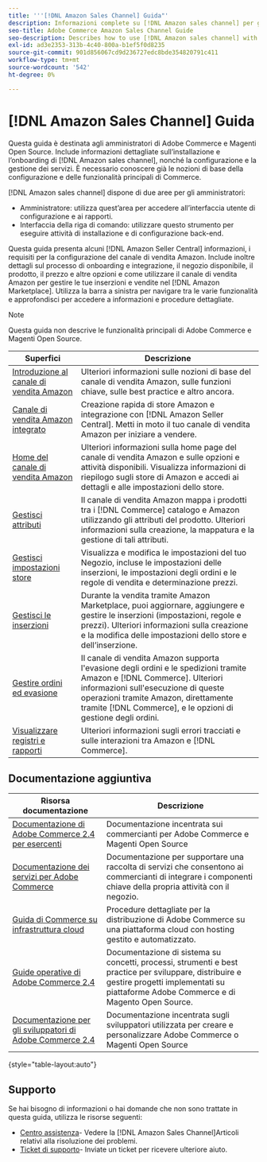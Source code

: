 ```yaml
---
title: '''[!DNL Amazon Sales Channel] Guida"'
description: Informazioni complete su [!DNL Amazon sales channel] per gli amministratori di Adobe Commerce e di Magento Open Source, incluse l’installazione e l’onboarding
seo-title: Adobe Commerce Amazon Sales Channel Guide
seo-description: Describes how to use [!DNL Amazon sales channel] with Adobe Commerce or Magento Open Source.
exl-id: ad3e2353-313b-4c40-800a-b1ef5f0d8235
source-git-commit: 901d856067cd9d236727edc8bde354820791c411
workflow-type: tm+mt
source-wordcount: '542'
ht-degree: 0%

---
```


# [!DNL Amazon Sales Channel] Guida

Questa guida è destinata agli amministratori di Adobe Commerce e Magenti Open Source. Include informazioni dettagliate sull’installazione e l’onboarding di [!DNL Amazon sales channel], nonché la configurazione e la gestione dei servizi. È necessario conoscere già le nozioni di base della configurazione e delle funzionalità principali di Commerce.

[!DNL Amazon sales channel] dispone di due aree per gli amministratori:

* Amministratore: utilizza quest’area per accedere all’interfaccia utente di configurazione e ai rapporti.
* Interfaccia della riga di comando: utilizzare questo strumento per eseguire attività di installazione e di configurazione back-end.

Questa guida presenta alcuni [!DNL Amazon Seller Central] informazioni, i requisiti per la configurazione del canale di vendita Amazon. Include inoltre dettagli sul processo di onboarding e integrazione, il negozio disponibile, il prodotto, il prezzo e altre opzioni e come utilizzare il canale di vendita Amazon per gestire le tue inserzioni e vendite nel [!DNL Amazon Marketplace]. Utilizza la barra a sinistra per navigare tra le varie funzionalità e approfondisci per accedere a informazioni e procedure dettagliate.

>[!NOTE]
>
>Questa guida non descrive le funzionalità principali di Adobe Commerce e Magenti Open Source.

| Superfici | Descrizione |
|----|----|
| [Introduzione al canale di vendita Amazon](./overview.md) | Ulteriori informazioni sulle nozioni di base del canale di vendita Amazon, sulle funzioni chiave, sulle best practice e altro ancora. |
| [Canale di vendita Amazon integrato](./amazon-onboarding-home.md) | Creazione rapida di store Amazon e integrazione con [!DNL Amazon Seller Central]. Metti in moto il tuo canale di vendita Amazon per iniziare a vendere. |
| [Home del canale di vendita Amazon](./amazon-sales-channel-home.md) | Ulteriori informazioni sulla home page del canale di vendita Amazon e sulle opzioni e attività disponibili. Visualizza informazioni di riepilogo sugli store di Amazon e accedi ai dettagli e alle impostazioni dello store. |
| [Gestisci attributi](./attributes-view.md) | Il canale di vendita Amazon mappa i prodotti tra i [!DNL Commerce] catalogo e Amazon utilizzando gli attributi del prodotto. Ulteriori informazioni sulla creazione, la mappatura e la gestione di tali attributi. |
| [Gestisci impostazioni store](./ob-store-review.md) | Visualizza e modifica le impostazioni del tuo Negozio, incluse le impostazioni delle inserzioni, le impostazioni degli ordini e le regole di vendita e determinazione prezzi. |
| [Gestisci le inserzioni](./managing-product-listings.md) | Durante la vendita tramite Amazon Marketplace, puoi aggiornare, aggiungere e gestire le inserzioni (impostazioni, regole e prezzi). Ulteriori informazioni sulla creazione e la modifica delle impostazioni dello store e dell’inserzione. |
| [Gestire ordini ed evasione](./managing-orders.md) | Il canale di vendita Amazon supporta l&#39;evasione degli ordini e le spedizioni tramite Amazon e [!DNL Commerce]. Ulteriori informazioni sull&#39;esecuzione di queste operazioni tramite Amazon, direttamente tramite [!DNL Commerce], e le opzioni di gestione degli ordini. |
| [Visualizzare registri e rapporti](./amazon-logs-reports.md) | Ulteriori informazioni sugli errori tracciati e sulle interazioni tra Amazon e [!DNL Commerce]. |

## Documentazione aggiuntiva

| Risorsa documentazione | Descrizione |
|----------------------- | ----------- |
| [Documentazione di Adobe Commerce 2.4 per esercenti](https://experienceleague.adobe.com/docs/commerce-admin/user-guides/home.html) | Documentazione incentrata sui commercianti per Adobe Commerce e Magenti Open Source |
| [Documentazione dei servizi per Adobe Commerce](https://experienceleague.adobe.com/docs/commerce-merchant-services/user-guides/home.html) | Documentazione per supportare una raccolta di servizi che consentono ai commercianti di integrare i componenti chiave della propria attività con il negozio. |
| [Guida di Commerce su infrastruttura cloud](https://experienceleague.adobe.com/docs/commerce-cloud-service/user-guide/overview.html) | Procedure dettagliate per la distribuzione di Adobe Commerce su una piattaforma cloud con hosting gestito e automatizzato. |
| [Guide operative di Adobe Commerce 2.4](https://experienceleague.adobe.com/docs/commerce-operations/operational-guides/home.html) | Documentazione di sistema su concetti, processi, strumenti e best practice per sviluppare, distribuire e gestire progetti implementati su piattaforme Adobe Commerce e di Magento Open Source. |
| [Documentazione per gli sviluppatori di Adobe Commerce 2.4](https://developer.adobe.com/commerce/docs) | Documentazione incentrata sugli sviluppatori utilizzata per creare e personalizzare Adobe Commerce o Magenti Open Source |

{style="table-layout:auto"}

## Supporto

Se hai bisogno di informazioni o hai domande che non sono trattate in questa guida, utilizza le risorse seguenti:

* [Centro assistenza](https://support.magento.com/hc/en-us)- Vedere la [!DNL Amazon Sales Channel]Articoli relativi alla risoluzione dei problemi.
* [Ticket di supporto](https://support.magento.com/hc/en-us/articles/360000913794#submit-ticket)- Inviate un ticket per ricevere ulteriore aiuto.

